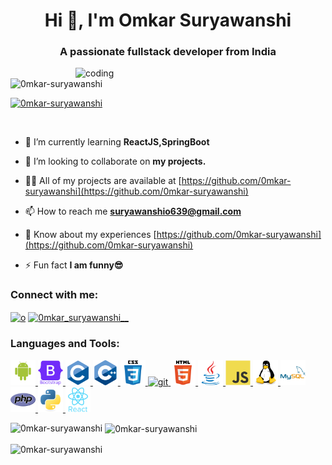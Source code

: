 <h1 align="center">Hi 👋, I'm Omkar Suryawanshi</h1>
<h3 align="center">A passionate fullstack developer from India</h3>

<img align="right" alt="coding" width="400" src="https://www.bing.com/th/id/OGC.201a0fce023b2b6590a6b18a4fdd4f16?pid=1.7&rurl=https%3a%2f%2fuser-images.githubusercontent.com%2f55389276%2f140866485-8fb1c876-9a8f-4d6a-98dc-08c4981eaf70.gif&ehk=8bWWNYb0o3fqqam6MMSArbyYp1SB54A0nfT%2b%2byALpi4%3d">

<p align="left"> <img src="https://komarev.com/ghpvc/?username=0mkar-suryawanshi&label=Profile%20views&color=0e75b6&style=flat" alt="0mkar-suryawanshi" /> </p>

<p align="left"> <a href="https://github.com/ryo-ma/github-profile-trophy"><img src="https://github-profile-trophy.vercel.app/?username=0mkar-suryawanshi" alt="0mkar-suryawanshi" /></a> </p>

<p align="left"> <a href="https://twitter.com/" target="blank"><img src="https://img.shields.io/twitter/follow/?logo=twitter&style=for-the-badge" alt="" /></a> </p>

- 🌱 I’m currently learning **ReactJS,SpringBoot**

- 👯 I’m looking to collaborate on **my projects.**

- 👨‍💻 All of my projects are available at [https://github.com/0mkar-suryawanshi](https://github.com/0mkar-suryawanshi)

- 📫 How to reach me **suryawanshio639@gmail.com**

- 📄 Know about my experiences [https://github.com/0mkar-suryawanshi](https://github.com/0mkar-suryawanshi)

- ⚡ Fun fact **I am funny😎**

<h3 align="left">Connect with me:</h3>
<p align="left">
<a href="www.linkedin.com/in/omkar-suryawanshi-7b5437298" target="blank"><img align="center" src="https://raw.githubusercontent.com/rahuldkjain/github-profile-readme-generator/master/src/images/icons/Social/linked-in-alt.svg" alt="o" height="30" width="40" /></a>
<a href="https://instagram.com/0mkar_suryawanshi__" target="blank"><img align="center" src="https://raw.githubusercontent.com/rahuldkjain/github-profile-readme-generator/master/src/images/icons/Social/instagram.svg" alt="0mkar_suryawanshi__" height="30" width="40" /></a>
</p>

<h3 align="left">Languages and Tools:</h3>
<p align="left"> <a href="https://developer.android.com" target="_blank" rel="noreferrer"> <img src="https://raw.githubusercontent.com/devicons/devicon/master/icons/android/android-original-wordmark.svg" alt="android" width="40" height="40"/> </a> <a href="https://getbootstrap.com" target="_blank" rel="noreferrer"> <img src="https://raw.githubusercontent.com/devicons/devicon/master/icons/bootstrap/bootstrap-plain-wordmark.svg" alt="bootstrap" width="40" height="40"/> </a> <a href="https://www.cprogramming.com/" target="_blank" rel="noreferrer"> <img src="https://raw.githubusercontent.com/devicons/devicon/master/icons/c/c-original.svg" alt="c" width="40" height="40"/> </a> <a href="https://www.w3schools.com/cpp/" target="_blank" rel="noreferrer"> <img src="https://raw.githubusercontent.com/devicons/devicon/master/icons/cplusplus/cplusplus-original.svg" alt="cplusplus" width="40" height="40"/> </a> <a href="https://www.w3schools.com/css/" target="_blank" rel="noreferrer"> <img src="https://raw.githubusercontent.com/devicons/devicon/master/icons/css3/css3-original-wordmark.svg" alt="css3" width="40" height="40"/> </a> <a href="https://git-scm.com/" target="_blank" rel="noreferrer"> <img src="https://www.vectorlogo.zone/logos/git-scm/git-scm-icon.svg" alt="git" width="40" height="40"/> </a> <a href="https://www.w3.org/html/" target="_blank" rel="noreferrer"> <img src="https://raw.githubusercontent.com/devicons/devicon/master/icons/html5/html5-original-wordmark.svg" alt="html5" width="40" height="40"/> </a> <a href="https://www.java.com" target="_blank" rel="noreferrer"> <img src="https://raw.githubusercontent.com/devicons/devicon/master/icons/java/java-original.svg" alt="java" width="40" height="40"/> </a> <a href="https://developer.mozilla.org/en-US/docs/Web/JavaScript" target="_blank" rel="noreferrer"> <img src="https://raw.githubusercontent.com/devicons/devicon/master/icons/javascript/javascript-original.svg" alt="javascript" width="40" height="40"/> </a> <a href="https://www.linux.org/" target="_blank" rel="noreferrer"> <img src="https://raw.githubusercontent.com/devicons/devicon/master/icons/linux/linux-original.svg" alt="linux" width="40" height="40"/> </a> <a href="https://www.mysql.com/" target="_blank" rel="noreferrer"> <img src="https://raw.githubusercontent.com/devicons/devicon/master/icons/mysql/mysql-original-wordmark.svg" alt="mysql" width="40" height="40"/> </a> <a href="https://www.php.net" target="_blank" rel="noreferrer"> <img src="https://raw.githubusercontent.com/devicons/devicon/master/icons/php/php-original.svg" alt="php" width="40" height="40"/> </a> <a href="https://www.python.org" target="_blank" rel="noreferrer"> <img src="https://raw.githubusercontent.com/devicons/devicon/master/icons/python/python-original.svg" alt="python" width="40" height="40"/> </a> <a href="https://reactjs.org/" target="_blank" rel="noreferrer"> <img src="https://raw.githubusercontent.com/devicons/devicon/master/icons/react/react-original-wordmark.svg" alt="react" width="40" height="40"/> </a> </p>

<p><img align="left" src="https://github-readme-stats.vercel.app/api/top-langs?username=0mkar-suryawanshi&show_icons=true&locale=en&layout=compact" alt="0mkar-suryawanshi" /></p>

<p>&nbsp;<img align="center" src="https://github-readme-stats.vercel.app/api?username=0mkar-suryawanshi&show_icons=true&locale=en" alt="0mkar-suryawanshi" /></p>

<p><img align="center" src="https://github-readme-streak-stats.herokuapp.com/?user=0mkar-suryawanshi&" alt="0mkar-suryawanshi" /></p>
